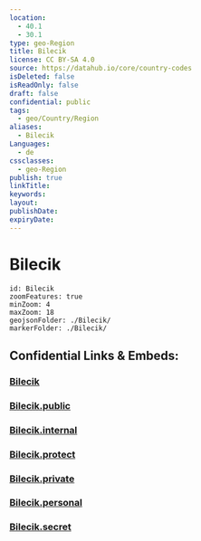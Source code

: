 ```yaml
---
location:
  - 40.1
  - 30.1
type: geo-Region
title: Bilecik
license: CC BY-SA 4.0
source: https://datahub.io/core/country-codes
isDeleted: false
isReadOnly: false
draft: false
confidential: public
tags:
  - geo/Country/Region
aliases:
  - Bilecik
Languages:
  - de
cssclasses:
  - geo-Region
publish: true
linkTitle:
keywords:
layout:
publishDate:
expiryDate:
---
```


# Bilecik

```leaflet
id: Bilecik
zoomFeatures: true 
minZoom: 4 
maxZoom: 18
geojsonFolder: ./Bilecik/
markerFolder: ./Bilecik/
```


## Confidential Links & Embeds: 

### [Bilecik](/_Standards/Earth/Continent/Europe/Europe~East/Turkey/Provinces~Turkey/Bilecik.md) 

### [Bilecik.public](/_public/Earth/Continent/Europe/Europe~East/Turkey/Provinces~Turkey/Bilecik.public.md) 

### [Bilecik.internal](/_internal/Earth/Continent/Europe/Europe~East/Turkey/Provinces~Turkey/Bilecik.internal.md) 

### [Bilecik.protect](/_protect/Earth/Continent/Europe/Europe~East/Turkey/Provinces~Turkey/Bilecik.protect.md) 

### [Bilecik.private](/_private/Earth/Continent/Europe/Europe~East/Turkey/Provinces~Turkey/Bilecik.private.md) 

### [Bilecik.personal](/_personal/Earth/Continent/Europe/Europe~East/Turkey/Provinces~Turkey/Bilecik.personal.md) 

### [Bilecik.secret](/_secret/Earth/Continent/Europe/Europe~East/Turkey/Provinces~Turkey/Bilecik.secret.md)

